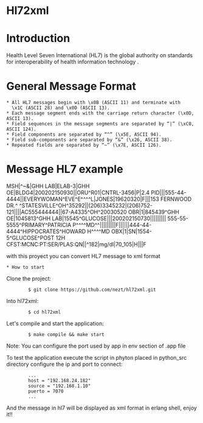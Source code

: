 Hl72xml
=======

Introduction
====

Health Level Seven International (HL7) is the global authority on standards 
for interoperability of health information technology .

General Message Format
====

    * All HL7 messages begin with \x0B (ASCII 11) and terminate with
      \x1C (ASCII 28) and \x0D (ASCII 13).
    * Each message segment ends with the carriage return character (\x0D, ASCII 13).
    * Field sequences in the message segments are separated by “|” (\xC0, ASCII 124).
    * Field components are separated by “^” (\x5E, ASCII 94).
    * Field sub-components are separated by “&” (\x26, ASCII 38).
    * Repeated fields are separated by “~” (\x7E, ASCII 126).
	
Message HL7 example
=====

 MSH|^~\&|GHH LAB|ELAB-3|GHH OE|BLDG4|200202150930||ORU^R01|CNTRL-3456|P|2.4<cr>
 PID|||555-44-4444||EVERYWOMAN^EVE^E^^^^L|JONES|19620320|F|||153 FERNWOOD DR.^
 ^STATESVILLE^OH^35292||(206)3345232|(206)752-121||||AC555444444||67-A4335^OH^20030520<cr>
 OBR|1|845439^GHH OE|1045813^GHH LAB|15545^GLUCOSE|||200202150730|||||||||
 555-55-5555^PRIMARY^PATRICIA P^^^^MD^^|||||||||F||||||444-44-4444^HIPPOCRATES^HOWARD H^^^^MD<cr>
 OBX|1|SN|1554-5^GLUCOSE^POST 12H CFST:MCNC:PT:SER/PLAS:QN||^182|mg/dl|70_105|H|||F<cr>

with this proyect you can convert HL7 message to xml format

	* How to start

Clone the project:

			$ git clone https://github.com/nezt/hl72xml.git
			
Into hl72xml:

			$ cd hl72xml
			
Let's compile and start the application:

			$ make compile && make start
			
Note: You can configure the port used by app in env section of .app file

To test the application execute the script in phyton placed in python_src directory
configure the ip and port to connect:

			...
			host = "192.168.24.182"
			source = "192.168.1.10"	
			puerto = 7070
			...

And the message in hl7 will be displayed as xml format in erlang shell, enjoy it!! 
